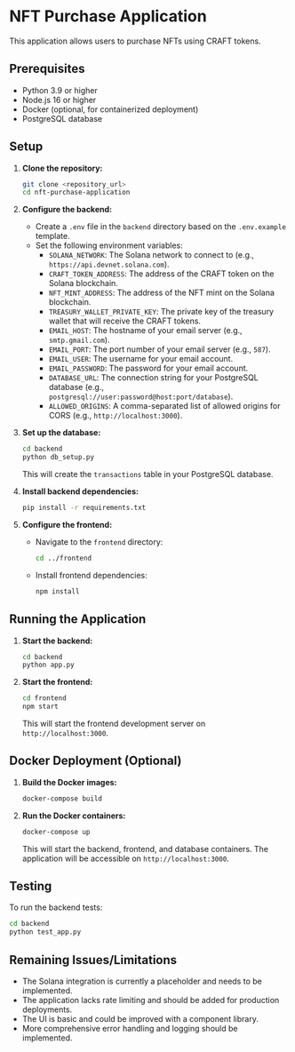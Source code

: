 # NFT Purchase Application

This application allows users to purchase NFTs using CRAFT tokens.

## Prerequisites

*   Python 3.9 or higher
*   Node.js 16 or higher
*   Docker (optional, for containerized deployment)
*   PostgreSQL database

## Setup

1.  **Clone the repository:**

    ```bash
    git clone <repository_url>
    cd nft-purchase-application
    ```

2.  **Configure the backend:**

    *   Create a `.env` file in the `backend` directory based on the `.env.example` template.
    *   Set the following environment variables:
        *   `SOLANA_NETWORK`: The Solana network to connect to (e.g., `https://api.devnet.solana.com`).
        *   `CRAFT_TOKEN_ADDRESS`: The address of the CRAFT token on the Solana blockchain.
        *   `NFT_MINT_ADDRESS`: The address of the NFT mint on the Solana blockchain.
        *   `TREASURY_WALLET_PRIVATE_KEY`: The private key of the treasury wallet that will receive the CRAFT tokens.
        *   `EMAIL_HOST`: The hostname of your email server (e.g., `smtp.gmail.com`).
        *   `EMAIL_PORT`: The port number of your email server (e.g., `587`).
        *   `EMAIL_USER`: The username for your email account.
        *   `EMAIL_PASSWORD`: The password for your email account.
        *   `DATABASE_URL`: The connection string for your PostgreSQL database (e.g., `postgresql://user:password@host:port/database`).
        *   `ALLOWED_ORIGINS`: A comma-separated list of allowed origins for CORS (e.g., `http://localhost:3000`).

3.  **Set up the database:**

    ```bash
    cd backend
    python db_setup.py
    ```

    This will create the `transactions` table in your PostgreSQL database.

4.  **Install backend dependencies:**

    ```bash
    pip install -r requirements.txt
    ```

5.  **Configure the frontend:**

    *   Navigate to the `frontend` directory:

        ```bash
        cd ../frontend
        ```

    *   Install frontend dependencies:

        ```bash
        npm install
        ```

## Running the Application

1.  **Start the backend:**

    ```bash
    cd backend
    python app.py
    ```

2.  **Start the frontend:**

    ```bash
    cd frontend
    npm start
    ```

    This will start the frontend development server on `http://localhost:3000`.

## Docker Deployment (Optional)

1.  **Build the Docker images:**

    ```bash
    docker-compose build
    ```

2.  **Run the Docker containers:**

    ```bash
    docker-compose up
    ```

    This will start the backend, frontend, and database containers. The application will be accessible on `http://localhost:3000`.

## Testing

To run the backend tests:

```bash
cd backend
python test_app.py
```

## Remaining Issues/Limitations

*   The Solana integration is currently a placeholder and needs to be implemented.
*   The application lacks rate limiting and should be added for production deployments.
*   The UI is basic and could be improved with a component library.
*   More comprehensive error handling and logging should be implemented.
